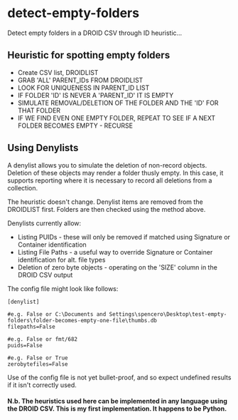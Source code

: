 # detect-empty-folders

Detect empty folders in a DROID CSV through ID heuristic...

## Heuristic for spotting empty folders

* Create CSV list, DROIDLIST
* GRAB 'ALL' PARENT_IDs FROM DROIDLIST
* LOOK FOR UNIQUENESS IN PARENT_ID LIST
* IF FOLDER 'ID' IS NEVER A 'PARENT_ID' IT IS EMPTY
* SIMULATE REMOVAL/DELETION OF THE FOLDER AND THE 'ID' FOR THAT FOLDER
* IF WE FIND EVEN ONE EMPTY FOLDER, REPEAT TO SEE IF A NEXT FOLDER BECOMES EMPTY - RECURSE

## Using Denylists

A denylist allows you to simulate the deletion of non-record objects. Deletion of these objects may render a folder thusly empty. In this case, it supports reporting where it is necessary to record all deletions from a collection.

The heuristic doesn't change. Denylist items are removed from the DROIDLIST first. Folders are then checked using the
method above.

Denylists currently allow:

* Listing PUIDs - these will only be removed if matched using Signature or Container identification
* Listing File Paths - a useful way to override Signature or Container identification for alt. file types
* Deletion of zero byte objects - operating on the 'SIZE' column in the DROID CSV output

The config file might look like follows:

    [denylist]

    #e.g. False or C:\Documents and Settings\spencero\Desktop\test-empty-folders\folder-becomes-empty-one-file\thumbs.db
    filepaths=False

    #e.g. False or fmt/682
    puids=False

    #e.g. False or True
    zerobytefiles=False
    
Use of the config file is not yet bullet-proof, and so expect undefined results if it isn't correctly used. 

#### N.b. The heuristics used here can be implemented in any language using the DROID CSV. This is my first implementation. It happens to be Python.

